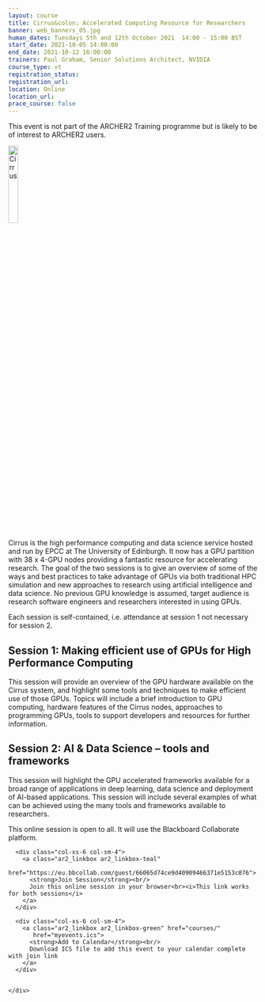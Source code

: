 ```yaml
---
layout: course
title: Cirrus&colon; Accelerated Computing Resource for Researchers
banner: web_banners_05.jpg
human_dates: Tuesdays 5th and 12th October 2021  14:00 - 15:00 BST
start_date: 2021-10-05 14:00:00
end_date: 2021-10-12 16:00:00
trainers: Paul Graham, Senior Solutions Architect, NVIDIA
course_type: vt
registration_status:
registration_url:
location: Online
location_url:
prace_course: false
---
```


This event is not part of the ARCHER2 Training programme but is likely to be of interest to ARCHER2 users.


<a href="https://www.cirrus.ac.uk"><img src="{{ site.baseurl }}/img/cirrus_PoweredbyEPCC.png" alt="Cirrus" title="Cirrus" width="20%" /></a>



Cirrus is the high performance computing and data science service hosted and run by EPCC at The University of Edinburgh. It now has a GPU partition with 38 x 4-GPU nodes providing a fantastic resource for accelerating research. The goal of the two sessions is to give an overview of some of the ways and best practices to take advantage of GPUs via both traditional HPC simulation and new approaches to research using artificial intelligence and data science. No previous GPU knowledge is assumed, target audience is research software engineers and researchers interested in using GPUs. 

Each session is self-contained, i.e. attendance at session 1 not necessary for session 2.
 
## Session 1: Making efficient use of GPUs for High Performance Computing
 
This session will provide an overview of the GPU hardware available on the Cirrus system, and highlight some tools and techniques to make efficient use of those GPUs. Topics will include a brief introduction to GPU computing, hardware features of the Cirrus nodes, approaches to programming GPUs, tools to support developers and resources for further information.
 
## Session 2: AI & Data Science – tools and frameworks
 
This session will highlight the GPU accelerated frameworks available for a broad range of applications in deep learning, data science and deployment of AI-based applications. This session will include several examples of what can be achieved using the many tools and frameworks available to researchers.



This online session is open to all. It will use the Blackboard Collaborate platform.



<section id="service">

  <div class="row ">	

      <div class="col-xs-6 col-sm-4">
        <a class="ar2_linkbox ar2_linkbox-teal" 
          href="https://eu.bbcollab.com/guest/66065d74ce9d40909466371e5153c076">
          <strong>Join Session</strong><br/>
          Join this online session in your browser<br><i>This link works for both sessions</i>
        </a>
      </div>

      <div class="col-xs-6 col-sm-4">
        <a class="ar2_linkbox ar2_linkbox-green" href="courses/"
           href="myevents.ics">
          <strong>Add to Calendar</strong><br/>
          Download ICS file to add this event to your calendar complete with join link
        </a>
      </div>

											
    </div>




<!--
<h2><a name="video">Video</a></h2>

<div>

<iframe title="Video"  width="560" height="315" src="https://www.youtube.com/embed/XXXXXXXXXXX" frameborder="0" allow="accelerometer; autoplay; encrypted-media; gyroscope; picture-in-picture" allowfullscreen></iframe>

</div>

-->

<!--

<section id="service">
  <div class="container">
    <div class="row ">	



      <div class="col-xs-6 col-sm-4">
        <a class="ar2_linkbox ar2_linkbox-teal" href="  ">
          <strong>Transcript</strong><br/>
          Download a transcript of the video audio
        </a>
      </div>



      <div class="col-xs-6 col-sm-4">
        <a class="ar2_linkbox ar2_linkbox-green" href="courses/"
           href="ARCHER2_Training_VT.pdf">
          <strong>Slides</strong><br/>
          Download pdf of the presentation.
        </a>
      </div>
										
    </div>
  </div>
</section>
-->
